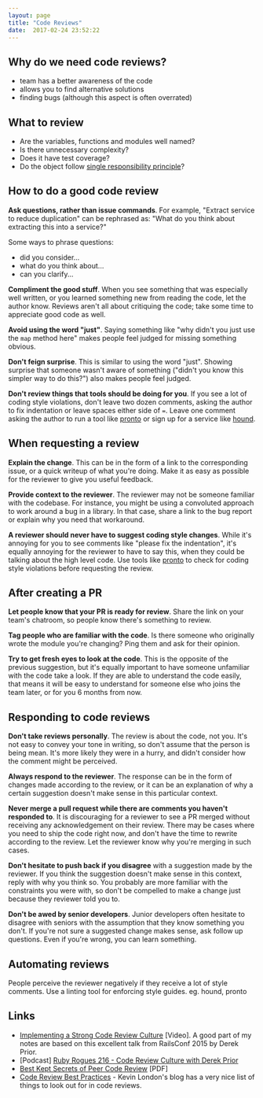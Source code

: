 ```yaml
---
layout: page
title: "Code Reviews"
date:  2017-02-24 23:52:22
---
```


## Why do we need code reviews?

- team has a better awareness of the code
- allows you to find alternative solutions
- finding bugs (although this aspect is often overrated)

## What to review

- Are the variables, functions and modules well named?
- Is there unnecessary complexity?
- Does it have test coverage?
- Do the object follow
  [single responsibility principle](notes/single-responsibility-principle)?

## How to do a good code review

**Ask questions, rather than issue commands**.
For example,
"Extract service to reduce duplication"
can be rephrased as:
"What do you think about extracting this into a service?"

Some ways to phrase questions:

- did you consider...
- what do you think about...
- can you clarify...

**Compliment the good stuff**.
When you see something that was especially well written,
or you learned something new from reading the code,
let the author know.
Reviews aren't all about critiquing the code;
take some time to appreciate good code as well.

**Avoid using the word "just"**.
Saying something like
"why didn't you just use the `map` method here"
makes people feel judged
for missing something obvious.

**Don't feign surprise**.
This is similar to using the word "just".
Showing surprise that someone wasn't aware of something
("didn't you know this simpler way to do this?")
also makes people feel judged.

**Don't review things that tools should be doing for you**.
If you see a lot of coding style violations,
don't leave two dozen comments,
asking the author to fix indentation
or leave spaces either side of `=`.
Leave one comment
asking the author to run a tool like
[pronto](https://github.com/prontolabs/pronto)
or sign up for a service like
[hound](https://houndci.com).

## When requesting a review

**Explain the change**.
This can be in the form of
a link to the corresponding issue,
or a quick writeup of what you're doing.
Make it as easy as possible
for the reviewer to give you useful feedback.

**Provide context to the reviewer**.
The reviewer may not be someone familiar with the codebase.
For instance,
you might be using a convoluted approach
to work around a bug in a library.
In that case,
share a link to the bug report
or explain why you need that workaround.

**A reviewer should never have to suggest coding style changes**.
While it's annoying for you to see comments like
"please fix the indentation",
it's equally annoying for the reviewer to have to say this,
when they could be talking about the high level code.
Use tools like
[pronto](https://github.com/prontolabs/pronto)
to check for coding style violations
before requesting the review.

## After creating a PR

**Let people know that your PR is ready for review**.
Share the link on your team's chatroom,
so people know there's something to review.

**Tag people who are familiar with the code**.
Is there someone who originally wrote the module you're changing?
Ping them and ask for their opinion.

**Try to get fresh eyes to look at the code**.
This is the opposite of the previous suggestion,
but it's equally important to have
someone unfamiliar with the code take a look.
If they are able to understand the code easily,
that means it will be easy to understand
for someone else who joins the team later,
or for you 6 months from now.

## Responding to code reviews

**Don't take reviews personally**.
The review is about the code, not you.
It's not easy to convey your tone in writing,
so don't assume that the person is being mean.
It's more likely they were in a hurry,
and didn't consider how the comment might be perceived.

**Always respond to the reviewer**.
The response can be in the form of changes
made according to the review,
or it can be an explanation
of why a certain suggestion doesn't make sense
in this particular context.

**Never merge a pull request
while there are comments you haven't responded to**.
It is discouraging for a reviewer
to see a PR merged
without receiving any acknowledgement on their review.
There may be cases where you need to ship the code right now,
and don't have the time to rewrite according to the review.
Let the reviewer know why you're merging in such cases.

**Don't hesitate to push back if you disagree**
with a suggestion made by the reviewer.
If you think the suggestion doesn't make sense in this context,
reply with why you think so.
You probably are more familiar
with the constraints you were with,
so don't be compelled to make a change
just because they reviewer told you to.

**Don't be awed by senior developers**.
Junior developers often hesitate
to disagree with seniors
with the assumption that they know something you don't.
If you're not sure a suggested change makes sense,
ask follow up questions.
Even if you're wrong,
you can learn something.

## Automating reviews

People perceive the reviewer negatively if they receive a lot of style comments.
Use a linting tool for enforcing style guides. eg. hound, pronto

## Links

- [Implementing a Strong Code Review Culture](https://www.youtube.com/watch?v=PJjmw9TRB7s)
  [Video].
  A good part of my notes are based on
  this excellent talk from RailsConf 2015
  by Derek Prior.
- [Podcast] [Ruby Rogues 216 - Code Review Culture with Derek Prior](https://devchat.tv/ruby-rogues/216-rr-code-review-culture-with-derek-prior)
- [Best Kept Secrets of Peer Code Review](http://smartbear.com/SmartBear/media/pdfs/best-kept-secrets-of-peer-code-review.pdf)
  [PDF]
- [Code Review Best Practices](https://www.kevinlondon.com/2015/05/05/code-review-best-practices.html) -
  Kevin London's blog has a very nice list of
  things to look out for in code reviews.
